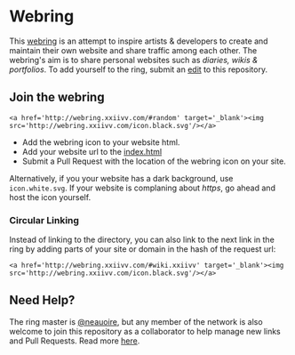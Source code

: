 # Webring

This [webring](http://wiki.xxiivv.com/webring) is an attempt to inspire artists & developers to create and maintain their own website and share traffic among each other. The webring's aim is to share personal websites such as *diaries, wikis & portfolios*. To add yourself to the ring, submit an [edit](https://github.com/XXIIVV/webring/edit/master/index.html) to this repository. 

## Join the webring

```
<a href='http://webring.xxiivv.com/#random' target='_blank'><img src='http://webring.xxiivv.com/icon.black.svg'/></a>
```

- Add the webring icon to your website html.
- Add your website url to the [index.html](https://github.com/XXIIVV/webring/edit/master/index.html)
- Submit a Pull Request with the location of the webring icon on your site.

Alternatively, if you your website has a dark background, use `icon.white.svg`. If your website is complaning about *https*, go ahead and host the icon yourself.

### Circular Linking

Instead of linking to the directory, you can also link to the next link in the ring by adding parts of your site or domain in the hash of the request url:

```
<a href='http://webring.xxiivv.com/#wiki.xxiivv' target='_blank'><img src='http://webring.xxiivv.com/icon.black.svg'/></a>
```

## Need Help?

The ring master is [@neauoire](http://twitter.com/neauoire), but any member of the network is also welcome to join this repository as a collaborator to help manage new links and Pull Requests. Read more [here](http://wiki.xxiivv.com/webring).
